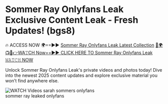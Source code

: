# Sommer Ray Onlyfans Leak Exclusive Content Leak - Fresh Updates! (bgs8)

🔥 ACCESS NOW 🌍==►► <a href="https://tinyurl.com/3fjeunct" rel="nofollow">Sommer Ray Onlyfans Leak Latest Collection</a></h3>
[🔴🌍📺📱👉WA𝚃CH Now==►► CLICK HERE TO Sommer Ray Onlyfans Leak 𝚆𝙰𝚃𝙲𝙷 NOW](https://tinyurl.com/3fjeunct)

Unlock Sommer Ray Onlyfans Leak's private videos and photos today! Dive into the newest 2025 content updates and explore exclusive material you won’t find anywhere else.


<a href="https://tinyurl.com/3fjeunct" rel="nofollow" data-target="animated-image.originalLink"><img src="https://camo.githubusercontent.com/8a4f000d20f83aca3bf7ec5f350d767afa0574a8a352519fd8cfa583a6f93a33/68747470733a2f2f692e696d6775722e636f6d2f644a486b345a712e676966" alt="WATCH Videos" data-canonical-src="https://i.imgur.com/dJHk4Zq.gif" style="max-width: 100%; display: inline-block;" data-target="animated-image.originalImage"></a>
sarah sommers onlyfans<br>
sommer ray leaked onlyfans